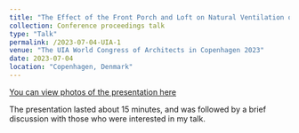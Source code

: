 ```yaml
---
title: "The Effect of the Front Porch and Loft on Natural Ventilation of the Main House in Beijing Courtyard"
collection: Conference proceedings talk
type: "Talk"
permalink: /2023-07-04-UIA-1
venue: "The UIA World Congress of Architects in Copenhagen 2023"
date: 2023-07-04
location: "Copenhagen, Denmark"
---
```


[You can view photos of the presentation here](https://xiaoxlye.github.io/zichen.github.io/images/UIA23-oral3.png)

The presentation lasted about 15 minutes, and was followed by a brief discussion with those who were interested in my talk.
